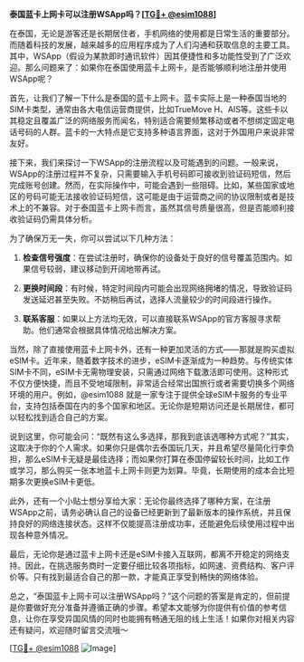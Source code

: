 **泰国蓝卡上网卡可以注册WSApp吗？[[TG💪+ @esim1088](https://t.me/s/esim1088)]**

在泰国，无论是游客还是长期居住者，手机网络的使用都是日常生活的重要部分。而随着科技的发展，越来越多的应用程序成为了人们沟通和获取信息的主要工具。其中，WSApp（假设为某款即时通讯软件）因其便捷性和多功能性受到了广泛欢迎。那么问题来了：如果你在泰国使用蓝卡上网卡，是否能够顺利地注册并使用WSApp呢？

首先，让我们了解一下什么是泰国的蓝卡上网卡。蓝卡实际上是一种泰国当地的SIM卡类型，通常由各大电信运营商提供，比如TrueMove H、AIS等。这些卡以其稳定且覆盖广泛的网络服务而闻名，特别适合需要频繁移动或者不想绑定固定电话号码的人群。蓝卡的一大特点是它支持多种语言界面，这对于外国用户来说非常友好。

接下来，我们来探讨一下WSApp的注册流程以及可能遇到的问题。一般来说，WSApp的注册过程并不复杂，只需要输入手机号码即可接收到验证码短信，然后完成账号创建。然而，在实际操作中，可能会遇到一些阻碍。比如，某些国家或地区的号码可能无法接收验证码短信，这可能是由于运营商之间的协议限制或者是技术上的不兼容。对于泰国蓝卡上网卡而言，虽然其信号质量很高，但是否能顺利接收验证码仍需具体分析。

为了确保万无一失，你可以尝试以下几种方法：

1. **检查信号强度**：在尝试注册时，确保你的设备处于良好的信号覆盖范围内。如果信号较弱，建议移动到开阔地带再试。
   
2. **更换时间段**：有时候，特定时间段内可能会出现网络拥堵的情况，导致验证码发送延迟甚至失败。不妨稍后再试，选择人流量较少的时间段进行操作。

3. **联系客服**：如果以上方法均无效，可以直接联系WSApp的官方客服寻求帮助。他们通常会根据具体情况给出解决方案。

当然，除了直接使用蓝卡上网卡外，还有一种更加灵活的方式——那就是购买虚拟eSIM卡。近年来，随着数字技术的进步，eSIM卡逐渐成为一种趋势。与传统实体SIM卡不同，eSIM卡无需物理安装，只需通过网络下载激活即可使用。这种形式不仅方便快捷，而且不受地域限制，非常适合经常出国旅行或者需要切换多个网络环境的用户。例如，@esim1088 就是一家专注于提供全球eSIM卡服务的专业平台，支持包括泰国在内的多个国家和地区。无论你是短期访问还是长期居住，都可以轻松找到适合自己的方案。

说到这里，你可能会问：“既然有这么多选择，那我到底该选哪种方式呢？”其实，这取决于你的个人需求。如果你只是偶尔去泰国玩几天，并且希望尽量简化行李负担，那么eSIM卡无疑是最佳选择；而如果你打算在泰国停留较长时间，比如工作或学习，那么购买一张本地蓝卡上网卡则更为划算。毕竟，长期使用的成本会比短期多次更换eSIM卡更低。

此外，还有一个小贴士想分享给大家：无论你最终选择了哪种方案，在注册WSApp之前，请务必确认自己的设备已经更新到了最新版本的操作系统，并且保持良好的网络连接状态。这样不仅能提高注册成功率，还能避免后续使用过程中出现各种意外情况。

最后，无论你是通过蓝卡上网卡还是eSIM卡接入互联网，都离不开稳定的网络支持。因此，在挑选服务商时一定要仔细比较各项指标，如网速、资费结构、客户评价等。只有找到最适合自己的那一款，才能真正享受到畅快的网络体验。

总之，“泰国蓝卡上网卡可以注册WSApp吗？”这个问题的答案是肯定的，但前提是你要做好充分准备并遵循正确的步骤。希望本文能够为你提供有价值的参考信息，让你在享受异国风情的同时也能拥有畅通无阻的线上生活！如果你对相关内容还有疑问，欢迎随时留言交流哦～

[[TG💪+ @esim1088](https://t.me/s/esim1088) ![Image](https://i.postimg.cc/4NQfJmqS/Snipaste-2025-05-13-00-14-12.png)]